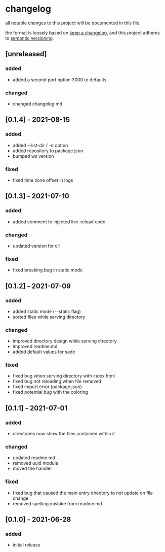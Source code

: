 # changelog

all notable changes to this project will be documented in this file.

the format is loosely based on [keep a changelog](https://keepachangelog.com/en/1.0.0/),
and this project adheres to [semantic versioning](https://semver.org/spec/v2.0.0.html).

## [unreleased]

### added

- added a second port option 3000 to defaults

### changed

- changed changelog.md

## [0.1.4] - 2021-08-15

### added

- added --list-dir / -d option
- added repository to package.json
- bumped ws version

### fixed

- fixed time zone offset in logs

## [0.1.3] - 2021-07-10

### added

- added comment to injected live-reload code

### changed

- updated version for cli

### fixed

- fixed breaking bug in static mode

## [0.1.2] - 2021-07-09

### added

- added static mode (--static flag)
- sorted files while serving directory

### changed

- improved directory design while serving directory
- improved readme.md
- added default values for sade

### fixed

- fixed bug when serving directory with index.html
- fixed bug not reloading when file removed
- fixed import error (package.json)
- fixed potential bug with the coloring

## [0.1.1] - 2021-07-01

### added

- directories now show the files contained within it

### changed

- updated readme.md
- removed uuid module
- moved the handler

### fixed

- fixed bug that caused the main entry directory to not update on file change
- removed spelling mistake from readme.md

## [0.1.0] - 2021-06-28

### added

- initial release
